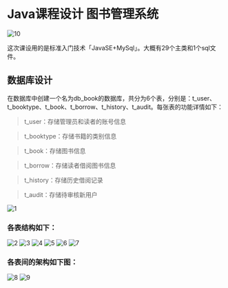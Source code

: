 # Java课程设计 图书管理系统

![10](https://s1.328888.xyz/2022/09/25/Vfftk.png)

这次课设用的是标准入门技术「JavaSE+MySql」。大概有29个主类和1个sql文件。
## 数据库设计
在数据库中创建一个名为db_book的数据库，共分为6个表，分别是：t_user、t_booktype、t_book、t_borrow、t_history、t_audit。每张表的功能详情如下：
> t_user：存储管理员和读者的账号信息

> t_booktype：存储书籍的类别信息

> t_book：存储图书信息

> t_borrow：存储读者借阅图书信息

> t_history：存储历史借阅记录

> t_audit：存储待审核新用户

![1](https://s1.328888.xyz/2022/09/25/VfwSd.png)

### 各表结构如下：

![2](https://s1.328888.xyz/2022/09/25/VfakB.png)
![3](https://s1.328888.xyz/2022/09/25/VfkJR.png)
![4](https://s1.328888.xyz/2022/09/25/Vf9B6.png)
![5](https://s1.328888.xyz/2022/09/25/VfcYI.png)
![6](https://s1.328888.xyz/2022/09/25/Vf20j.png)
![7](https://s1.328888.xyz/2022/09/25/VfIor.png)

### 各表间的架构如下图：

![8](https://s1.328888.xyz/2022/09/25/VfMmm.png)
![9](https://s1.328888.xyz/2022/09/25/VfPk7.png)

